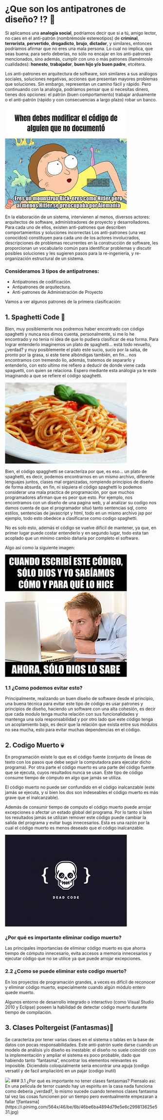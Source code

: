 # ¿Que son los antipatrones de diseño? :interrobang: :ghost:

Si aplicamos una **analogía social**, podríamos decir que si a tú, amigo lector, no caes en el anti-patrón (nombrémosle estereotipos) de **criminal**, **terrorista**, **pervertido**, **drogadicto**, **brujo**, **dictador**, y similares, entonces podríamos afirmar que no eres una mala persona. Lo cual no implica, que seas buena; para serlo deberías, no sólo no encajar en los anti-patrones mencionados, sino además, cumplir con uno o más patrones (llamémosle cualidades): **honesto**, **trabajador**, **buen hijo y/o buen padre**, etcétera.

Los anti-patrones en arquitectura de software, son similares a sus análogos sociales, soluciones negativas, acciones que presentan mayores problemas que soluciones. Sin embargo, representan un camino fácil y rápido. Pero continuando con la analogía, podríamos pensar que si necesitas dinero, tienes dos opciones: el patrón (buen comportamiento) trabajar arduamente o el anti-patrón (rápido y con consecuencias a largo plazo) robar un banco.

![morty](images/present.jpg)


En la elaboración de un sistema, intervienen al menos, diversos actores: arquitectos de software, administradores de proyecto y desarrolladores. Para cada uno de ellos, existen anti-patrones que describen comportamientos y soluciones incorrectas Los anti-patrones (una vez conocidos) constituyen para cada uno de los actores involucrados, descripciones de problemas recurrentes en la construcción de software, les proporcionan un vocabulario común para identificar problemas y discutir posibles soluciones y les sugieren pasos para la re-ingeniería, y re-organización estructural de un sistema.

### Consideramos 3 tipos de antipatrones: 
- Antipatrones de codificación.
- Antipatrones de arquitectura.
- Anti-patrones de Administración de Proyecto

Vamos a ver algunos patrones de la primera clasificación:
## 1.  Spaghetti Code :spaghetti:
Bien, muy posiblemente nos podremos haber encontrado con código spaghetti y nunca nos dimos cuenta, personalmente, si me lo he encontrado y no tenia ni idea de que lo pudiera clasificar de esa forma. Para lograr entenderlo imaginemos un plato de spaghetti... está todo revuelto, ¿verdad? y muy posiblemente el plato este sucio, sucio por la salsa, de pronto por la grasa, si este tiene albóndigas también, en fin... nos encontramos con tremendo lio, además, tratemos de separarlo y entenderlo, con esto ultimo me refiero a deducir de donde viene cada spaguetti, con quien se relaciona. Espero mediante esta análogia ya te este imaginando a que se refiere el código spaghetti.

![morty](images/spa.jpg)

Bien, el código spagghetti se caracteriza por que, es eso... un plato de spaghetti, es decir, podemos encontrarnos en un mismo archivo, diferente lenguajes juntos, clases mal organizadas, rompiendo principios de diseño de forma absurda, en fin, ni siquiera el código spaghetti lo podemos considerar una mala practica de programación, por que muchos programadores afirman que es peor que esto. Por ejemplo, nos encontramos con un diseño de una pagina web, y al analizar su codigo nos damos cuenta de que el programador situó tanto sentencias sql, como estilos, sentencias de javascript y html, todo en un mismo archivo jsp por ejemplo, todo esto obedece a clasificarse como codigo spaghetti.

No es solo esto, además el código se vuelve difícil de mantener, ya que, en primer lugar puede costar entenderlo y en segundo lugar, todo esta tan acoplado que un mínimo cambio dañaría por completo el software.

Algo así como la siguiente imagen:

![morty](images/spa2.jpg)

### 1.1 ¿Como podemos evitar esto?

Principalmente, realizando un buen diseño de software desde el principio, una buena técnica para evitar este tipo de código es usar patrones y principios de diseño, haciendo un software con una alta cohesión, es decir que cada modulo tenga mucha relación con sus funcionalidades y mantenga una sola responsabilidad y por otro lado que este código tenga un acoplamiento bajo, es decir que la relación que exista entre sus módulos no sea mucha, esto para evitar muchas dependencias en el código.

## 2. Codigo Muerto :skull:

En programación existe lo que es el código fuente (conjunto de líneas de texto con los pasos que debe seguir la computadora para ejecutar dicho programa). Por otra parte el código muerto es una parte del código fuente que se ejecuta, cuyos resultados nunca se usan. Este tipo de código consume tiempo de cómputo en algo que jamás se utiliza.

El código muerto no puede ser confundido en el código inalcanzable (este jamás se ejecuta, y si bien los dos son indeseables el código muerto es más grave que el inalcanzable).

Además de consumir tiempo de computo el código muerto puede arrojar excepciones o afectar un estado global del programa. Por lo tanto si bien los resultados jamás se utilizan remover este código puede cambiar la salida del programa y evitar bugs innecesarios. Esta es una razón por la cual el código muerto es menos deseado que el código inalcanzable.

![dc](images/dc.jpg)

### ¿Por qué es importante eliminar codigo muerto?

Las principales importancias de eliminar código muerto es que ahorra tiempo de cómputo innecesario, evita accesos a memoria innecesarios y ejecutar código que no se utilice ya que puede arrojar excepciones.

### 2.2 ¿Como se puede eliminar este codigo muerto?

En los proyectos de programación grandes, a veces es difícil de reconocer y eliminar código muerto, especialmente cuando algún módulo entero quede muerto.

Algunos entorno de desarrollo integrado o interactivo (como Visual Studio 2010 y Eclipse) poseen la habilidad de detectar código muerto durante tiempo de compilación.
## 3. Clases Poltergeist (Fantasmas):ghost:
Se caracteriza por tener varias clases en el sistema o tablas en la base de datos con pocas responsabilidades. Este anti-patrón suele darse cuando un modelo de análisis y/o diseño es inestable: el diseño no suele coincidir con la implementación y ampliar el sistema es poco probable, dado que habiendo tanto “fantasma”, encontrar los elementos relevantes es imposible. Diciendolo coloquialmente seria encontrar una aguja (codigo versatil y de facil ampliación) en un pajar (codigo inutil)

<img src="https://2.bp.blogspot.com/-PCL6O7rk1VY/VlRDmboxKpI/AAAAAAAAAlA/7jf7BOCxQtQ/s1600/aguja%2Bpajar.jpg" width="300">
### 3.1 ¿Por qué es importante no tener clases fantasmas?
 Piensalo asi: En una pelicula de terror cuando hay un espiritu en la casa nada funciona como deberia ¿verdad?, lo mismo sucede cuando tenemos clases fantasma tal vez las cosas funcionen por un tiempo pero eventualmente empezaran a fallar
 ![fantasma](https://i.pinimg.com/564x/46/be/6b/46be6ba4894d79e5e6c299813625e531.jpg)
